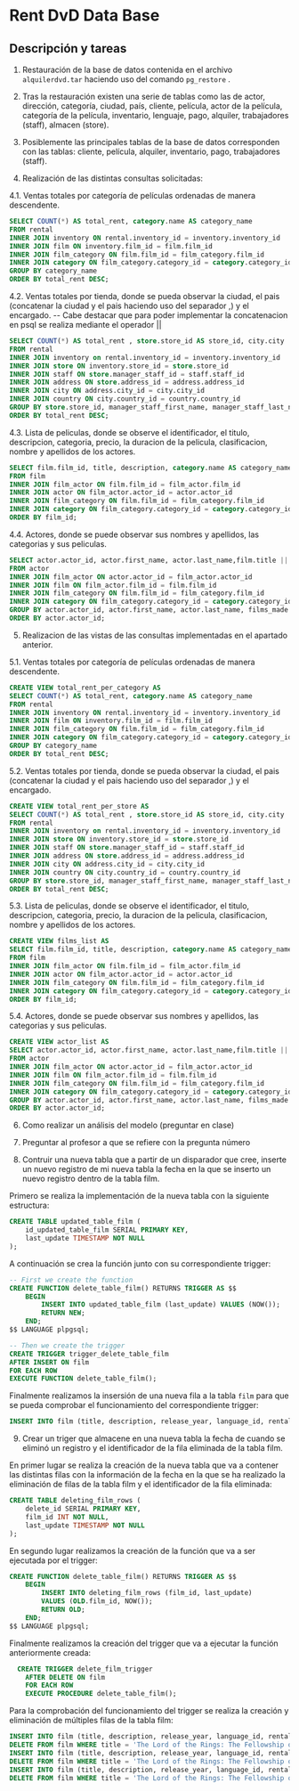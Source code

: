 # Rent DvD Data Base

## Descripción y tareas

1. Restauración de la base de datos contenida en el archivo `alquilerdvd.tar` haciendo uso del comando `pg_restore` .

2. Tras la restauración existen una serie de tablas como las de actor, dirección, categoría, ciudad, país, cliente, película, actor de la película, categoría de la película, inventario, lenguaje, pago, alquiler, trabajadores (staff), almacen (store).

3. Posiblemente las principales tablas de la base de datos corresponden con las tablas: cliente, película, alquiler, inventario, pago, trabajadores (staff).

4. Realización de las distintas consultas solicitadas:

4.1. Ventas totales por categoría de películas ordenadas de manera descendente.
```sql
SELECT COUNT(*) AS total_rent, category.name AS category_name
FROM rental
INNER JOIN inventory ON rental.inventory_id = inventory.inventory_id
INNER JOIN film ON inventory.film_id = film.film_id
INNER JOIN film_category ON film.film_id = film_category.film_id
INNER JOIN category ON film_category.category_id = category.category_id
GROUP BY category_name
ORDER BY total_rent DESC;
```

4.2. Ventas totales por tienda, donde se pueda observar la ciudad, el pais (concatenar la ciudad y el pais haciendo uso del separador ,) y el encargado. 
-- Cabe destacar que para poder implementar la concatenacion en psql se realiza mediante el operador ||
```sql
SELECT COUNT(*) AS total_rent , store.store_id AS store_id, city.city || ', ' || country.country AS cityu_and_country, staff.first_name AS manager_staff_first_name, staff.last_name AS manager_staff_last_name
FROM rental
INNER JOIN inventory on rental.inventory_id = inventory.inventory_id
INNER JOIN store ON inventory.store_id = store.store_id
INNER JOIN staff ON store.manager_staff_id = staff.staff_id
INNER JOIN address ON store.address_id = address.address_id
INNER JOIN city ON address.city_id = city.city_id
INNER JOIN country ON city.country_id = country.country_id
GROUP BY store.store_id, manager_staff_first_name, manager_staff_last_name, city, country
ORDER BY total_rent DESC;
```

4.3. Lista de peliculas, donde se observe el identificador, el titulo, descripcion, categoria, precio, la duracion de la pelicula, clasificacion, nombre y apellidos de los actores.
```sql
SELECT film.film_id, title, description, category.name AS category_name,rental_rate, length, rating ,actor.first_name || '  ' || actor.last_name AS actor_name
FROM film
INNER JOIN film_actor ON film.film_id = film_actor.film_id
INNER JOIN actor ON film_actor.actor_id = actor.actor_id
INNER JOIN film_category ON film.film_id = film_category.film_id
INNER JOIN category ON film_category.category_id = category.category_id
ORDER BY film_id;
```

4.4. Actores, donde se puede observar sus nombres y apellidos, las categorias y sus peliculas. 
```sql
SELECT actor.actor_id, actor.first_name, actor.last_name,film.title || ' : ' || film.description || ' : ' || category.name AS films_made
FROM actor
INNER JOIN film_actor ON actor.actor_id = film_actor.actor_id
INNER JOIN film ON film_actor.film_id = film.film_id
INNER JOIN film_category ON film.film_id = film_category.film_id
INNER JOIN category ON film_category.category_id = category.category_id
GROUP BY actor.actor_id, actor.first_name, actor.last_name, films_made
ORDER BY actor.actor_id;
```

5. Realizacion de las vistas de las consultas implementadas en el apartado anterior.

5.1. Ventas totales por categoría de películas ordenadas de manera descendente.
```sql
CREATE VIEW total_rent_per_category AS
SELECT COUNT(*) AS total_rent, category.name AS category_name
FROM rental
INNER JOIN inventory ON rental.inventory_id = inventory.inventory_id
INNER JOIN film ON inventory.film_id = film.film_id
INNER JOIN film_category ON film.film_id = film_category.film_id
INNER JOIN category ON film_category.category_id = category.category_id
GROUP BY category_name
ORDER BY total_rent DESC;
```

5.2. Ventas totales por tienda, donde se pueda observar la ciudad, el pais (concatenar la ciudad y el pais haciendo uso del separador ,) y el encargado.
```sql
CREATE VIEW total_rent_per_store AS
SELECT COUNT(*) AS total_rent , store.store_id AS store_id, city.city || ', ' || country.country AS cityu_and_country, staff.first_name AS manager_staff_first_name, staff.last_name AS manager_staff_last_name
FROM rental
INNER JOIN inventory on rental.inventory_id = inventory.inventory_id
INNER JOIN store ON inventory.store_id = store.store_id
INNER JOIN staff ON store.manager_staff_id = staff.staff_id
INNER JOIN address ON store.address_id = address.address_id
INNER JOIN city ON address.city_id = city.city_id
INNER JOIN country ON city.country_id = country.country_id
GROUP BY store.store_id, manager_staff_first_name, manager_staff_last_name, city, country
ORDER BY total_rent DESC;
```

5.3. Lista de peliculas, donde se observe el identificador, el titulo, descripcion, categoria, precio, la duracion de la pelicula, clasificacion, nombre y apellidos de los actores.
```sql
CREATE VIEW films_list AS
SELECT film.film_id, title, description, category.name AS category_name,rental_rate, length, rating ,actor.first_name || '  ' || actor.last_name AS actor_name
FROM film
INNER JOIN film_actor ON film.film_id = film_actor.film_id
INNER JOIN actor ON film_actor.actor_id = actor.actor_id
INNER JOIN film_category ON film.film_id = film_category.film_id
INNER JOIN category ON film_category.category_id = category.category_id
ORDER BY film_id;
```

5.4. Actores, donde se puede observar sus nombres y apellidos, las categorias y sus peliculas.
```sql
CREATE VIEW actor_list AS
SELECT actor.actor_id, actor.first_name, actor.last_name,film.title || ' : ' || film.description || ' : ' || category.name AS films_made
FROM actor
INNER JOIN film_actor ON actor.actor_id = film_actor.actor_id
INNER JOIN film ON film_actor.film_id = film.film_id
INNER JOIN film_category ON film.film_id = film_category.film_id
INNER JOIN category ON film_category.category_id = category.category_id
GROUP BY actor.actor_id, actor.first_name, actor.last_name, films_made
ORDER BY actor.actor_id;
```

6. Como realizar un análisis del modelo (preguntar en clase)

7. Preguntar al profesor a que se refiere con la pregunta número 

8. Contruir una nueva tabla que a partir de un disparador que cree, inserte un nuevo registro de mi nueva tabla la fecha en la que se inserto un nuevo registro dentro de la tabla film.

Primero se realiza la implementación de la nueva tabla con la siguiente estructura:
```sql
CREATE TABLE updated_table_film (
    id_updated_table_film SERIAL PRIMARY KEY,
    last_update TIMESTAMP NOT NULL
);
```

A continuación se crea la función junto con su correspondiente trigger:
```sql
-- First we create the function
CREATE FUNCTION delete_table_film() RETURNS TRIGGER AS $$
    BEGIN
        INSERT INTO updated_table_film (last_update) VALUES (NOW());
        RETURN NEW;
    END;
$$ LANGUAGE plpgsql;

-- Then we create the trigger
CREATE TRIGGER trigger_delete_table_film
AFTER INSERT ON film
FOR EACH ROW
EXECUTE FUNCTION delete_table_film();
```

Finalmente realizamos la insersión de una nueva fila a la tabla `film` para que se pueda comprobar el funcionamiento del correspondiente trigger:
```sql
INSERT INTO film (title, description, release_year, language_id, rental_duration, rental_rate, length, replacement_cost, rating, special_features)  VALUES ('The Lord of the Rings: The Fellowship of the Ring', 'A meek Hobbit from the Shire and eight companions set out on a journey to destroy the powerful One Ring and save Middle-earth from the Dark Lord Sauron.', 2001, 1, 3, 4.99, 178, 19.99, 'PG-13', '{Behind the Scenes, Deleted Scenes}');
```

9. Crear un triger que almacene en una nueva tabla la fecha de cuando se eliminó un registro y el identificador de la fila eliminada de la tabla film.

En primer lugar se realiza la creación de la nueva tabla que va a contener las distintas filas con la información de la fecha en la que se ha realizado la eliminación de filas de la tabla film y el identificador de la fila eliminada:
```sql
CREATE TABLE deleting_film_rows (
    delete_id SERIAL PRIMARY KEY,
    film_id INT NOT NULL,
    last_update TIMESTAMP NOT NULL
);
```

En segundo lugar realizamos la creación de la función que va a ser ejecutada por el trigger:
```sql
CREATE FUNCTION delete_table_film() RETURNS TRIGGER AS $$
    BEGIN
        INSERT INTO deleting_film_rows (film_id, last_update)
        VALUES (OLD.film_id, NOW());
        RETURN OLD;
    END;
$$ LANGUAGE plpgsql;
```

Finalmente realizamos la creación del trigger que va a ejecutar la función anteriormente creada:
```sql
  CREATE TRIGGER delete_film_trigger
    AFTER DELETE ON film
    FOR EACH ROW
    EXECUTE PROCEDURE delete_table_film();
```

Para la comprobación del funcionamiento del trigger se realiza la creación y eliminación de múltiples filas de la tabla film:
```sql
INSERT INTO film (title, description, release_year, language_id, rental_duration, rental_rate, length, replacement_cost, rating, special_features)  VALUES ('The Lord of the Rings: The Fellowship of the Ring', 'A meek Hobbit from the Shire and eight companions set out on a journey to destroy the powerful One Ring and save Middle-earth from the Dark Lord Sauron.', 2001, 1, 3, 4.99, 178, 19.99, 'PG-13', '{Behind the Scenes, Deleted Scenes}');
DELETE FROM film WHERE title = 'The Lord of the Rings: The Fellowship of the Ring';
INSERT INTO film (title, description, release_year, language_id, rental_duration, rental_rate, length, replacement_cost, rating, special_features)  VALUES ('The Lord of the Rings: The Fellowship of the Ring', 'A meek Hobbit from the Shire and eight companions set out on a journey to destroy the powerful One Ring and save Middle-earth from the Dark Lord Sauron.', 2001, 1, 3, 4.99, 178, 19.99, 'PG-13', '{Behind the Scenes, Deleted Scenes}');
DELETE FROM film WHERE title = 'The Lord of the Rings: The Fellowship of the Ring';
INSERT INTO film (title, description, release_year, language_id, rental_duration, rental_rate, length, replacement_cost, rating, special_features)  VALUES ('The Lord of the Rings: The Fellowship of the Ring', 'A meek Hobbit from the Shire and eight companions set out on a journey to destroy the powerful One Ring and save Middle-earth from the Dark Lord Sauron.', 2001, 1, 3, 4.99, 178, 19.99, 'PG-13', '{Behind the Scenes, Deleted Scenes}');
DELETE FROM film WHERE title = 'The Lord of the Rings: The Fellowship of the Ring';
```


